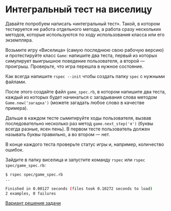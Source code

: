 # Интегральный тест на виселицу 

Давайте попробуем написать «интегральный тест». Такой, в котором тестируется не работа отдельного метода, 
а работа сразу нескольких методов, которые используются по ходу использования класса или его экземпляра.

Возьмите игру «Виселица» (самую последнюю свою рабочую версию) и протестируйте класс `Game`: напишите два теста, первый из которых симулирует выигрышное поведение пользователя, а второй — проигрыш. Проверьте, что игра перешла в нужное состояние.

<div class="rubyrush-task-hint">

Как всегда напишите `rspec --init` чтобы создать папку `spec` с нужными файлами.

После этого создайте файл `game_spec.rb`, в котором напишите два теста, каждый из которых будет начинаться с загадывания слова методом `Game.new('загадка')` (можете загадать любое слово в качестве примера). 

Дальше в каждом тесте сымитируйте ходы пользователя, вызвав последовательно несколько раз метод `game.next_step('я')` (буквы всегда разные, ясен пень). В первом тесте пользователь должен называть буквы правильно, а во втором — нет.

В конце каждого теста проверьте статус игры и, например, количество ошибок.

</div>


<div class="rubyrush-task-answer">

Зайдите в папку виселица и запустите команду `rspec` или `rspec spec/game_spec.rb`:

```sh
$ rspec spec/game_spec.rb 
..

Finished in 0.00127 seconds (files took 0.10272 seconds to load)
2 examples, 0 failures
```

<p>
<a href="https://github.com/aristofun/rubyrush-path/tree/master/steps/rspec-03/solution/" class="rubyrush-task-solution-link">Вариант решения задачи</a>
</p>

</div>
